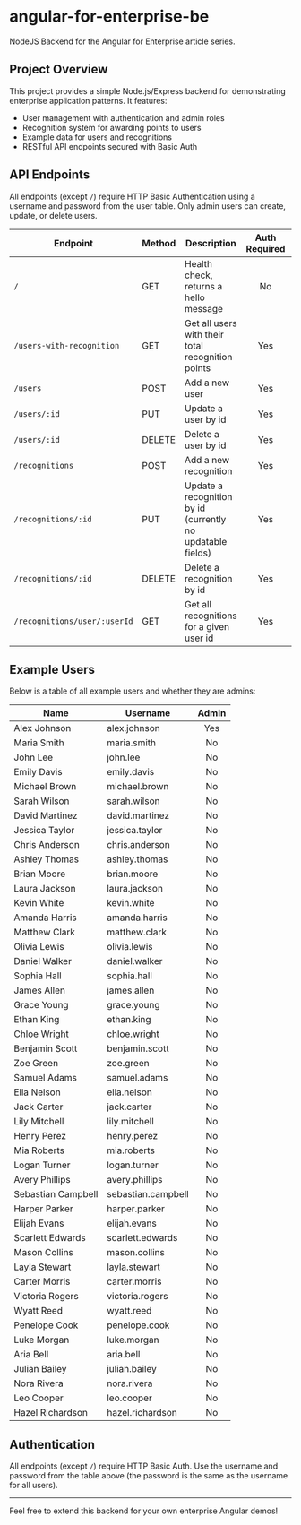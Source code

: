 # angular-for-enterprise-be

NodeJS Backend for the Angular for Enterprise article series.

## Project Overview

This project provides a simple Node.js/Express backend for demonstrating enterprise application patterns. It features:

- User management with authentication and admin roles
- Recognition system for awarding points to users
- Example data for users and recognitions
- RESTful API endpoints secured with Basic Auth

## API Endpoints

All endpoints (except `/`) require HTTP Basic Authentication using a username and password from the user table. Only admin users can create, update, or delete users.

| Endpoint                     | Method | Description                                                | Auth Required | Admin Only |
| ---------------------------- | ------ | ---------------------------------------------------------- | :-----------: | :--------: |
| `/`                          | GET    | Health check, returns a hello message                      |      No       |     No     |
| `/users-with-recognition`    | GET    | Get all users with their total recognition points          |      Yes      |     No     |
| `/users`                     | POST   | Add a new user                                             |      Yes      |    Yes     |
| `/users/:id`                 | PUT    | Update a user by id                                        |      Yes      |    Yes     |
| `/users/:id`                 | DELETE | Delete a user by id                                        |      Yes      |    Yes     |
| `/recognitions`              | POST   | Add a new recognition                                      |      Yes      |     No     |
| `/recognitions/:id`          | PUT    | Update a recognition by id (currently no updatable fields) |      Yes      |     No     |
| `/recognitions/:id`          | DELETE | Delete a recognition by id                                 |      Yes      |     No     |
| `/recognitions/user/:userId` | GET    | Get all recognitions for a given user id                   |      Yes      |     No     |

## Example Users

Below is a table of all example users and whether they are admins:

| Name               | Username           | Admin |
| ------------------ | ------------------ | :---: |
| Alex Johnson       | alex.johnson       |  Yes  |
| Maria Smith        | maria.smith        |  No   |
| John Lee           | john.lee           |  No   |
| Emily Davis        | emily.davis        |  No   |
| Michael Brown      | michael.brown      |  No   |
| Sarah Wilson       | sarah.wilson       |  No   |
| David Martinez     | david.martinez     |  No   |
| Jessica Taylor     | jessica.taylor     |  No   |
| Chris Anderson     | chris.anderson     |  No   |
| Ashley Thomas      | ashley.thomas      |  No   |
| Brian Moore        | brian.moore        |  No   |
| Laura Jackson      | laura.jackson      |  No   |
| Kevin White        | kevin.white        |  No   |
| Amanda Harris      | amanda.harris      |  No   |
| Matthew Clark      | matthew.clark      |  No   |
| Olivia Lewis       | olivia.lewis       |  No   |
| Daniel Walker      | daniel.walker      |  No   |
| Sophia Hall        | sophia.hall        |  No   |
| James Allen        | james.allen        |  No   |
| Grace Young        | grace.young        |  No   |
| Ethan King         | ethan.king         |  No   |
| Chloe Wright       | chloe.wright       |  No   |
| Benjamin Scott     | benjamin.scott     |  No   |
| Zoe Green          | zoe.green          |  No   |
| Samuel Adams       | samuel.adams       |  No   |
| Ella Nelson        | ella.nelson        |  No   |
| Jack Carter        | jack.carter        |  No   |
| Lily Mitchell      | lily.mitchell      |  No   |
| Henry Perez        | henry.perez        |  No   |
| Mia Roberts        | mia.roberts        |  No   |
| Logan Turner       | logan.turner       |  No   |
| Avery Phillips     | avery.phillips     |  No   |
| Sebastian Campbell | sebastian.campbell |  No   |
| Harper Parker      | harper.parker      |  No   |
| Elijah Evans       | elijah.evans       |  No   |
| Scarlett Edwards   | scarlett.edwards   |  No   |
| Mason Collins      | mason.collins      |  No   |
| Layla Stewart      | layla.stewart      |  No   |
| Carter Morris      | carter.morris      |  No   |
| Victoria Rogers    | victoria.rogers    |  No   |
| Wyatt Reed         | wyatt.reed         |  No   |
| Penelope Cook      | penelope.cook      |  No   |
| Luke Morgan        | luke.morgan        |  No   |
| Aria Bell          | aria.bell          |  No   |
| Julian Bailey      | julian.bailey      |  No   |
| Nora Rivera        | nora.rivera        |  No   |
| Leo Cooper         | leo.cooper         |  No   |
| Hazel Richardson   | hazel.richardson   |  No   |

## Authentication

All endpoints (except `/`) require HTTP Basic Auth. Use the username and password from the table above (the password is the same as the username for all users).

---

Feel free to extend this backend for your own enterprise Angular demos!
